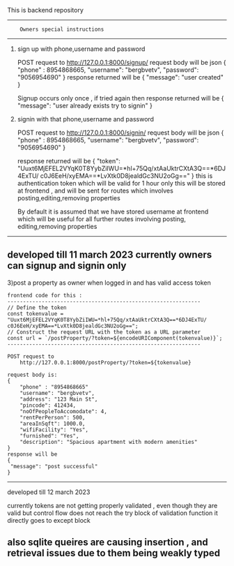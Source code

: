 This is backend repository
____________________________________________

        Owners special instructions 
____________________________________________

1) sign up with phone,username and password

    POST request to
            http://127.0.0.1:8000/signup/
    request body will be json
     {   
          "phone" : 8954868665,
          "username": "bergbvetv",
          "password": "9056954690"
    }
    response returned will be 
    {
        "message": "user created"
    }

    Signup occurs only once , if tried again then 
    response returned will be
    {
        "message": "user already exists try to signin"
    }

2) signin with that phone,username and password

    POST request to
            http://127.0.0.1:8000/signin/
    request body will be json
        {   
          "phone" : 8954868665,
          "username": "bergbvetv",
          "password": "9056954690"
        }
    
    response returned will be
    {
         "token": "Uuxt6MjEFEL2VYqK0T8YybZiIWU=*hl+75Qq/xtAaUktrCXtA3Q==*6DJ4ExTU/  c0J6EeH/xyEMA==*LvXtk0D8jealdGc3NU2oGg=="
    }
    this is authentication token which will be valid for 1 hour only
    this will be stored at frontend , and will be sent for routes
    which involves posting,editing,removing properties

    By default it is assumed that we have stored username at frontend
    which will be useful for all further routes involving posting,
    editing,removing properties



------------------------------------------------------------------
developed till 11 march 2023
currently owners can signup and signin only 
------------------------------------------------------------------




3)post a property as owner when logged in and has valid access token

    frontend code for this :
    --------------------------------------------------------------
    // Define the token
    const tokenvalue = "Uuxt6MjEFEL2VYqK0T8YybZiIWU=*hl+75Qq/xtAaUktrCXtA3Q==*6DJ4ExTU/  c0J6EeH/xyEMA==*LvXtk0D8jealdGc3NU2oGg==";
    // Construct the request URL with the token as a URL parameter
    const url = `/postProperty/?token=${encodeURIComponent(tokenvalue)}`;
    --------------------------------------------------------------

    POST request to
        http://127.0.0.1:8000/postProperty/?token=${tokenvalue}

    request body is:
    {   
        "phone" : "8954868665"
        "username": "bergbvetv",
        "address": "123 Main St",
        "pincode": 412434,
        "noOfPeopleToAccomodate": 4,
        "rentPerPerson": 500,
        "areaInSqft": 1000.0,
        "wifiFacility": "Yes",
        "furnished": "Yes",
        "description": "Spacious apartment with modern amenities"
    }
    response will be
    {
     "message": "post successful"
    }


-----------------------------------------------------------------------
developed till 12 march 2023

currently tokens are not getting properly validated , even though
they are valid but control flow does not reach the try block of validation function
it directly goes to except block

also sqlite queires are causing insertion , and retrieval issues due
to them being weakly typed
-----------------------------------------------------------------------
